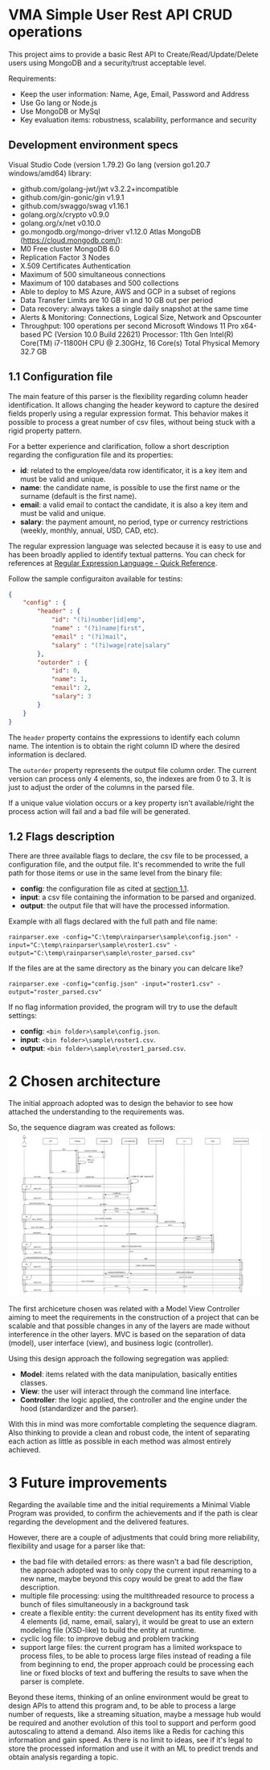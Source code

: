 # VMA Simple User Rest API CRUD operations

This project aims to provide a basic Rest API to Create/Read/Update/Delete users using MongoDB and a security/trust acceptable level.

Requirements:
 - Keep the user information: Name, Age, Email, Password and Address
 - Use Go lang or Node.js
 - Use MongoDB or MySql
 - Key evaluation items: robustness, scalability, performance and security

## Development environment specs

Visual Studio Code (version 1.79.2)
Go lang (version go1.20.7 windows/amd64) library:
 - github.com/golang-jwt/jwt v3.2.2+incompatible
 - github.com/gin-gonic/gin v1.9.1
 - github.com/swaggo/swag v1.16.1
 - golang.org/x/crypto v0.9.0
 - golang.org/x/net v0.10.0
 - go.mongodb.org/mongo-driver v1.12.0
Atlas MongoDB (https://cloud.mongodb.com/):
 - M0 Free cluster MongoDB 6.0
 - Replication Factor 3 Nodes
 - X.509 Certificates Authentication
 - Maximum of 500 simultaneous connections
 - Maximum of 100 databases and 500 collections
 - Able to deploy to MS Azure, AWS and GCP in a subset of regions
 - Data Transfer Limits are 10 GB in and 10 GB out per period
 - Data recovery: always takes a single daily snapshot at the same time
 - Alerts & Monitoring: Connections, Logical Size, Network and Opscounter
 - Throughput: 100 operations per second
Microsoft Windows 11 Pro x64-based PC (Version 10.0 Build 22621)
Processor: 11th Gen Intel(R) Core(TM) i7-11800H CPU @ 2.30GHz, 16 Core(s)
Total Physical Memory 32.7 GB

## 1.1 Configuration file

The main feature of this parser is the flexibility regarding column header identification. It allows changing the header keyword to capture the desired fields properly using a regular expression format. This behavior makes it possible to process a great number of csv files, without being stuck with a rigid property pattern.

For a better experience and clarification, follow a short description regarding the configuration file and its properties:
 - **id**: related to the employee/data row identificator, it is a key item and must be valid and unique.
 - **name**: the candidate name, is possible to use the first name or the surname (default is the first name).
 - **email**: a valid email to contact the candidate, it is also a key item and must be valid and unique.
 - **salary**: the payment amount, no period, type or currency restrictions (weekly, monthly, annual, USD, CAD, etc).

The regular expression language was selected because it is easy to use and has been broadly applied to identify textual patterns. You can check for references at [Regular Expression Language - Quick Reference](https://docs.microsoft.com/en-us/dotnet/standard/base-types/regular-expression-language-quick-reference).


Follow the sample configuraiton available for testins:
```json
{
    "config" : {
        "header" : {
            "id": "(?i)number|id|emp",
            "name" : "(?i)name|first",
            "email" : "(?i)mail",
            "salary" : "(?i)wage|rate|salary"
        },
        "outorder" : {
            "id": 0,
            "name": 1,
            "email": 2,
            "salary": 3
        }
    }
}
```

The `header` property contains the expressions to identify each column name. The intention is to obtain the right column ID where the desired information is declared.

The `outorder` property represents the output file column order. The current version can process only 4 elements, so, the indexes are from 0 to 3. It is just to adjust the order of the columns in the parsed file.

If a unique value violation occurs or a key property isn't available/right the process action will fail and a bad file will be generated.

## 1.2 Flags description

There are three available flags to declare, the csv file to be processed, a configuration file, and the output file. It's recommended to write the full path for those items or use in the same level from the binary file:
 - **config**: the configuration file as cited at [section 1.1](#1.1-configuration-file).
 - **input**: a csv file containing the information to be parsed and organized.
 - **output**: the output file that will have the processed information.

Example with all flags declared with the full path and file name:
```shell
rainparser.exe -config="C:\temp\rainparser\sample\config.json" -input="C:\temp\rainparser\sample\roster1.csv" -output="C:\temp\rainparser\sample\roster_parsed.csv"
```

If the files are at the same directory as the binary you can delcare like?
```shell
rainparser.exe -config="config.json" -input="roster1.csv" -output="roster_parsed.csv"
```

If no flag information provided, the program will try to use the default settings:
 - **config**: `<bin folder>\sample\config.json`.
 - **input**: `<bin folder>\sample\roster1.csv`.
 - **output**: `<bin folder>\sample\roster1_parsed.csv`.

# 2 Chosen architecture

The initial approach adopted was to design the behavior to see how attached the understanding to the requirements was.

So, the sequence diagram was created as follows:
![seqdiagram](vmausers_api_diagram-all.png)

The first archiceture chosen was related with a Model View Controller aiming to meet the requirements in the construction of a project that can be scalable and that possible changes in any of the layers are made without interference in the other layers. MVC is based on the separation of data (model), user interface (view), and business logic (controller).

Using this design approach the following segregation was applied:
 - **Model**: items related with the data manipulation, basically entities classes.
 - **View**: the user will interact through the command line interface.
 - **Controller**: the logic applied, the controller and the engine under the hood (standardizer and the parser).

With this in mind was more comfortable completing the sequence diagram. Also thinking to provide a clean and robust code, the intent of separating each action as little as possible in each method was almost entirely achieved.

# 3 Future improvements

Regarding the available time and the initial requirements a Minimal Viable Program was provided, to confirm the achievements and if the path is clear regarding the development and the delivered features.

However, there are a couple of adjustments that could bring more reliability, flexibility and usage for a parser like that:
 - the bad file with detailed errors: as there wasn't a bad file description, the approach adopted was to only copy the current input renaming to a new name, maybe beyond this copy would be great to add the flaw description.
 - multiple file processing: using the multithreaded resource to process a bunch of files simultaneously in a background task
 - create a flexible entity: the current development has its entity fixed with 4 elements (id, name, email, salary), it would be great to use an extern modeling file (XSD-like) to build the entity at runtime.
 - cyclic log file: to improve debug and problem tracking
 - support large files: the current program has a limited workspace to process files, to be able to process large files instead of reading a file from beginning to end, the proper approach could be processing each line or fixed blocks of text and buffering the results to save when the parser is complete.

Beyond these items, thinking of an online environment would be great to design APIs to attend this program and, to be able to process a large number of requests, like a streaming situation, maybe a message hub would be required and another evolution of this tool to support and perform good autoscaling to attend a demand. Also items like a Redis for caching this information and gain speed. As there is no limit to ideas, see if it's legal to store the processed information and use it with an ML to predict trends and obtain analysis regarding a topic.
